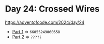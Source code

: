# Day 24: Crossed Wires
https://adventofcode.com/2024/day/24

* [Part 1](./part1.py) => `66055249060558`
* [Part 2](./part2.py) => `?????`
